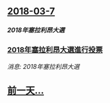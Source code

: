 ## [2018-03-7](/news/2018/03/7/index.md)

##### 2018年塞拉利昂大選
### [2018年塞拉利昂大選進行投票 ](/news/2018/03/7/2018年塞拉利昂大選進行投票.md)
_消息: 2018年塞拉利昂大選_

## [前一天...](/news/2018/03/6/index.md)


